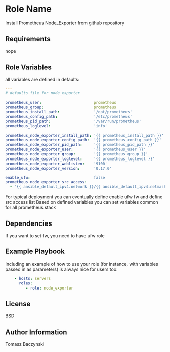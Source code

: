 Role Name
=========

Install Prometheus Node_Exporter from github repository

Requirements
------------

nope

Role Variables
--------------

all variables are defined in defaults:

```yaml
---
# defaults file for node_exporter

prometheus_user:                       prometheus
prometheus_group:                      prometheus
prometheus_install_path:               '/opt/prometheus'
prometheus_config_path:                '/etc/prometheus'
prometheus_pid_path:                   '/var/run/prometheus'
prometheus_loglevel:                   'info'

prometheus_node_exporter_install_path: '{{ prometheus_install_path }}'
prometheus_node_exporter_config_path:  '{{ prometheus_config_path }}'
prometheus_node_exporter_pid_path:     '{{ prometheus_pid_path }}'
prometheus_node_exporter_user:         '{{ prometheus_user }}'
prometheus_node_exporter_group:        '{{ prometheus_group }}'
prometheus_node_exporter_loglevel:     '{{ prometheus_loglevel }}'
prometheus_node_exporter_weblisten:    '9100'
prometheus_node_exporter_version:      '0.17.0'

enable_ufw:                            false
prometheus_node_exporter_src_access:
  - "{{ ansible_default_ipv4.network }}/{{ ansible_default_ipv4.netmask }}"
```

For typical deployment you can eventually define enable ufw fw and define src access list
Based on defined variables you can set variables common for all prometheus stack

Dependencies
------------

If you want to set fw, you need to have ufw role

Example Playbook
----------------

Including an example of how to use your role (for instance, with variables passed in as parameters) is always nice for users too:

```yaml
    - hosts: servers
      roles:
         - role: node_exporter
```

License
-------

BSD

Author Information
------------------

Tomasz Baczynski

